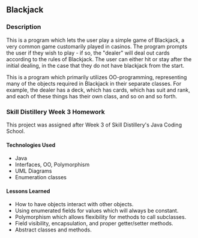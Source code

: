 ## Blackjack

### Description
This is a program which lets the user play a simple game of Blackjack, a very common game customarily played in casinos. The program prompts the user if they wish to play - if so, the "dealer" will deal out cards according to the rules of Blackjack. The user can either hit or stay after the initial dealing, in the case that they do not have blackjack from the start.

This is a program which primarily utilizes OO-programming, representing many of the objects required in Blackjack in their separate classes. For example, the dealer has a deck, which has cards, which has suit and rank, and each of these things has their own class, and so on and so forth.

### Skill Distillery Week 3 Homework
This project was assigned after Week 3 of Skill Distillery's Java Coding
School.

#### Technologies Used

* Java
* Interfaces, OO, Polymorphism
* UML Diagrams
* Enumeration classes

#### Lessons Learned

* How to have objects interact with other objects.
* Using enumerated fields for values which will always be constant.
* Polymorphism which allows flexibility for methods to call subclasses.
* Field visibility, encapsulation, and proper getter/setter methods.
* Abstract classes and methods.
